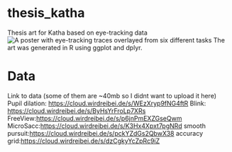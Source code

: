 # thesis_katha
Thesis art for Katha based on eye-tracking data
![A poster with eye-tracking traces overlayed from six different tasks](https://benediktehinger.de/blog/science/upload/sites/2/2019/02/Zeichenfl%C3%A4che-3.png)
The art was generated in R using ggplot and dplyr.

# Data
Link to data (some of them are ~40mb so I didnt want to upload it here)
Pupil dilation: https://cloud.wirdreibei.de/s/WEzXryp9fNG4ftR
Blink: https://cloud.wirdreibei.de/s/ByHsYrFroLp7XRs
FreeView:https://cloud.wirdreibei.de/s/p6jnPmEXZGseQwm
MicroSacc:https://cloud.wirdreibei.de/s/K3Hx4Xpxt7pgNRd
smooth pursuit:https://cloud.wirdreibei.de/s/pckYZdGs2QbwX38
accuracy grid:https://cloud.wirdreibei.de/s/dzCgkyYcZpRc9iZ
